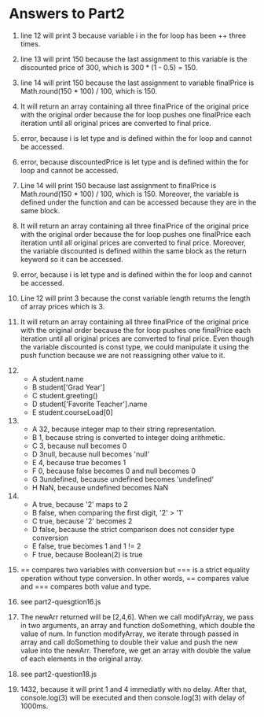 
# Answers to Part2

1. line 12 will print 3 because variable i in the for loop has been ++ three times.

2. line 13 will print 150 because the last assignment to this variable is the discounted price of 300, which is 300 * (1 - 0.5) = 150.

3. line 14 will print 150 because the last assignment to variable finalPrice is Math.round(150 * 100) / 100, which is 150.

4. It will return an array containing all three finalPrice of the original price with the original order because the for loop pushes one finalPrice each iteration until all original prices are converted to final price.

5. error, because i is let type and is defined within the for loop and cannot be accessed.

6. error, because discountedPrice is let type and is defined within the for loop and cannot be accessed.

7. Line 14 will print 150 because last assignment to finalPrice is Math.round(150 * 100) / 100, which is 150. Moreover, the variable is defined under the function and can be accessed because they are in the same block.

8. It will return an array containing all three finalPrice of the original price with the original order because the for loop pushes one finalPrice each iteration until all original prices are converted to final price. Moreover, the variable discounted is defined within the same block as the return keyword so it can be accessed.

9. error, because i is let type and is defined within the for loop and cannot be accessed.

10. Line 12 will print 3 because the const variable length returns the length of array prices which is 3.

11. It will return an array containing all three finalPrice of the original price with the original order because the for loop pushes one finalPrice each iteration until all original prices are converted to final price. Even though the variable discounted is const type, we could manipulate it using the push function because we are not reassigning other value to it.

12.  
    * A student.name
    * B student['Grad Year']
    * C student.greeting()
    * D student['Favorite Teacher'].name
    * E student.courseLoad[0]

13.  
    * A 32, because integer map to their string representation.
    * B 1, because string is converted to integer doing arithmetic.
    * C 3, because null becomes 0  
    * D 3null, because null becomes 'null'
    * E 4, because true becomes 1  
    * F 0, because false becomes 0 and null becomes 0  
    * G 3undefined, because undefined becomes 'undefined'
    * H NaN, because undefined becomes NaN

14.  
    * A true, because '2' maps to 2
    * B false, when comparing the first digit, '2' > '1'
    * C true, because '2' becomes 2
    * D false, because the strict comparison does not consider type conversion
    * E false, true becomes 1 and 1 != 2
    * F true, because Boolean(2) is true

15. == compares two variables with conversion but === is a strict equality operation without type conversion. In other words, == compares value and === compares both value and type.

16. see part2-quesgtion16.js

17. The newArr returned will be [2,4,6]. When we call modifyArray, we pass in two arguments, an array and function doSomething, which double the value of num. In function modifyArray, we iterate through passed in array and call doSomething to double their value and push the new value into the newArr. Therefore, we get an array with double the value of each elements in the original array.

18. see part2-question18.js

19. 1432, because it will print 1 and 4 immediatly with no delay. After that, console.log(3) will be executed and then console.log(3) with delay of 1000ms.
